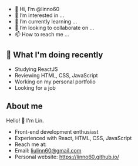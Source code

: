 - 👋 Hi, I’m @linno60
- 👀 I’m interested in ...
- 🌱 I’m currently learning ...
- 💞️ I’m looking to collaborate on ...
- 📫 How to reach me ...

## 🤔 What I'm doing recently
- Studying ReactJS
- Reviewing HTML, CSS, JavaScript
- Working on my personal portfolio
- Looking for a job

## About me
Hello! 👋 I'm Lin.
- Front-end development enthusiast
- Experienced with React, HTML, CSS, JavaScript
- Reach me at:
- Email: liulinn60@gmail.com
- Personal website: https://linno60.github.io/
